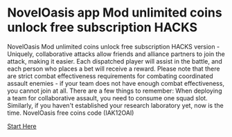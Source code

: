 # NovelOasis app Mod unlimited coins unlock free subscription HACKS

NovelOasis Mod unlimited coins unlock free subscription HACKS version - Uniquely, collaborative attacks allow friends and alliance partners to join the attack, making it easier. Each dispatched player will assist in the battle, and each person who places a bet will receive a reward. Please note that there are strict combat effectiveness requirements for combating coordinated assault enemies - if your team does not have enough combat effectiveness, you cannot join at all. There are a few things to remember: When deploying a team for collaborative assault, you need to consume one squad slot. Similarly, if you haven't established your research laboratory yet, now is the time. NovelOasis free coins code (IAK12OAI)

[Start Here](https://dlscheat.top/noveloasis)

